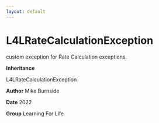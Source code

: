 ```yaml
---
layout: default
---
```


# L4LRateCalculationException

custom exception for Rate Calculation exceptions.

**Inheritance**

L4LRateCalculationException

**Author** Mike Burnside

**Date** 2022

**Group** Learning For Life
